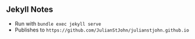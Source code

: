 
## Jekyll Notes

* Run with `bundle exec jekyll serve`
* Publishes to `https://github.com/JulianStJohn/julianstjohn.github.io`

